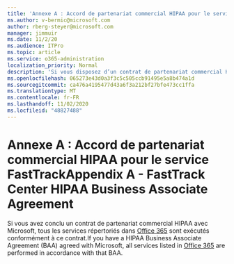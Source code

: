 ```yaml
---
title: 'Annexe A : Accord de partenariat commercial HIPAA pour le service FastTrack'
ms.author: v-bermic@microsoft.com
author: rberg-steyer@microsoft.com
manager: jimmuir
ms.date: 11/2/20
ms.audience: ITPro
ms.topic: article
ms.service: o365-administration
localization_priority: Normal
description: 'Si vous disposez d’un contrat de partenariat commercial HIPAA avec Microsoft pour les services FastTrack, tous les services répertoriés dans le FastTrack Center Benefit for Office 365 sont inclus dans ce contrat sauf :'
ms.openlocfilehash: 065273e43d0a3f3c5c505ccb91495e5a8b474a1d
ms.sourcegitcommit: ca476a4195477d43a6f3a212bf27bfe473cc1ffa
ms.translationtype: MT
ms.contentlocale: fr-FR
ms.lasthandoff: 11/02/2020
ms.locfileid: "48827488"
---
```

# <a name="appendix-a---fasttrack-center-hipaa-business-associate-agreement"></a><span data-ttu-id="c7058-103">Annexe A : Accord de partenariat commercial HIPAA pour le service FastTrack</span><span class="sxs-lookup"><span data-stu-id="c7058-103">Appendix A - FastTrack Center HIPAA Business Associate Agreement</span></span>

<span data-ttu-id="c7058-104">Si vous avez conclu un contrat de partenariat commercial HIPAA avec Microsoft, tous les services répertoriés dans [Office 365](products-and-capabilities.md#office-365) sont exécutés conformément à ce contrat.</span><span class="sxs-lookup"><span data-stu-id="c7058-104">If you have a HIPAA Business Associate Agreement (BAA) agreed with Microsoft, all services listed in [Office 365](products-and-capabilities.md#office-365) are performed in accordance with that BAA.</span></span>


